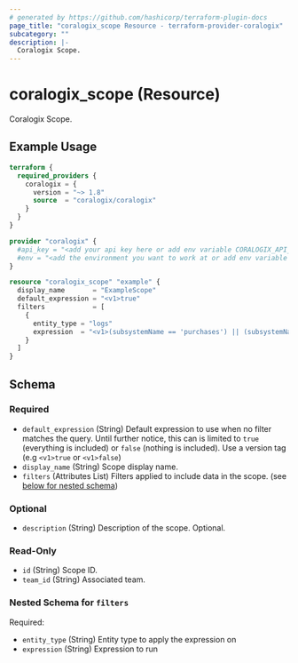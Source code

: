 ```yaml
---
# generated by https://github.com/hashicorp/terraform-plugin-docs
page_title: "coralogix_scope Resource - terraform-provider-coralogix"
subcategory: ""
description: |-
  Coralogix Scope.
---
```


# coralogix_scope (Resource)

Coralogix Scope.

## Example Usage

```terraform
terraform {
  required_providers {
    coralogix = {
      version = "~> 1.8"
      source  = "coralogix/coralogix"
    }
  }
}

provider "coralogix" {
  #api_key = "<add your api key here or add env variable CORALOGIX_API_KEY>"
  #env = "<add the environment you want to work at or add env variable CORALOGIX_ENV>"
}

resource "coralogix_scope" "example" {
  display_name       = "ExampleScope"
  default_expression = "<v1>true"
  filters            = [
    {
      entity_type = "logs"
      expression  = "<v1>(subsystemName == 'purchases') || (subsystemName == 'signups')"
    }
  ]
}
```

<!-- schema generated by tfplugindocs -->
## Schema

### Required

- `default_expression` (String) Default expression to use when no filter matches the query. Until further notice, this can is limited to `true` (everything is included) or `false` (nothing is included). Use a version tag (e.g `<v1>true` or `<v1>false`)
- `display_name` (String) Scope display name.
- `filters` (Attributes List) Filters applied to include data in the scope. (see [below for nested schema](#nestedatt--filters))

### Optional

- `description` (String) Description of the scope. Optional.

### Read-Only

- `id` (String) Scope ID.
- `team_id` (String) Associated team.

<a id="nestedatt--filters"></a>
### Nested Schema for `filters`

Required:

- `entity_type` (String) Entity type to apply the expression on
- `expression` (String) Expression to run
